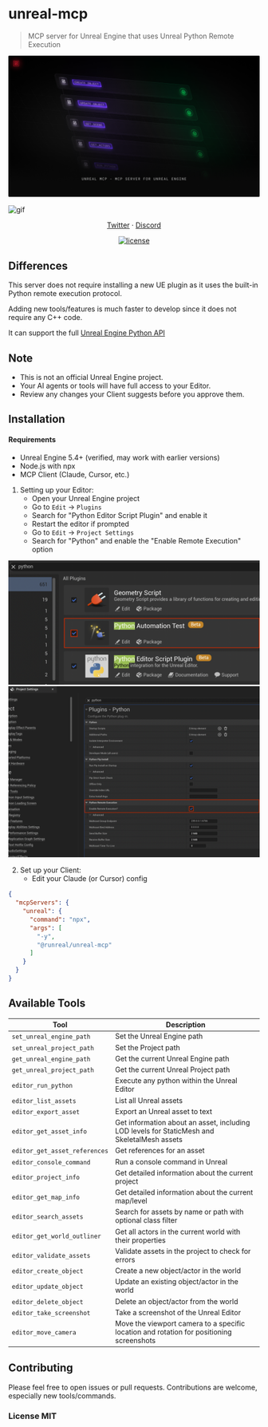 # unreal-mcp
> MCP server for Unreal Engine that uses Unreal Python Remote Execution

![hero](https://github.com/runreal/unreal-mcp/raw/refs/heads/main/hero.png)

![gif](https://github.com/runreal/unreal-mcp/raw/refs/heads/main/mcp.gif)

<p align="center">
  <a href="https://x.com/runreal_dev">Twitter</a>
  ·
  <a href="https://discord.gg/6ZhWVU5W47">Discord</a>
</p>

<div align="center">
  <a href="LICENSE"><img alt="license" src="https://img.shields.io/badge/LICENSE-MIT-GREEN?style=flat-square"></a>
</div>

## Differences

This server does not require installing a new UE plugin as it uses the built-in Python remote execution protocol.

Adding new tools/features is much faster to develop since it does not require any C++ code.

It can support the full [Unreal Engine Python API](https://dev.epicgames.com/documentation/en-us/unreal-engine/python-api)


## Note

- This is not an official Unreal Engine project.
- Your AI agents or tools will have full access to your Editor.
- Review any changes your Client suggests before you approve them.

## Installation

#### Requirements
- Unreal Engine 5.4+ (verified, may work with earlier versions)
- Node.js with npx
- MCP Client (Claude, Cursor, etc.)

1. Setting up your Editor:
   - Open your Unreal Engine project
   - Go to `Edit` -> `Plugins`
   - Search for "Python Editor Script Plugin" and enable it
   - Restart the editor if prompted
   - Go to `Edit` -> `Project Settings` 
   - Search for "Python" and enable the "Enable Remote Execution" option

  ![enable plugin](https://github.com/runreal/unreal-mcp/raw/refs/heads/main/img1.png)
  ![enable remote execution](https://github.com/runreal/unreal-mcp/raw/refs/heads/main/img2.png)

2. Set up your Client:
   - Edit your Claude (or Cursor) config
```json
{
  "mcpServers": {
    "unreal": {
      "command": "npx",
      "args": [
        "-y",
        "@runreal/unreal-mcp"
      ]
    }
  }
}
```

## Available Tools

| Tool | Description |
|------|-------------|
| `set_unreal_engine_path` | Set the Unreal Engine path |
| `set_unreal_project_path` | Set the Project path |
| `get_unreal_engine_path` | Get the current Unreal Engine path |
| `get_unreal_project_path` | Get the current Unreal Project path |
| `editor_run_python` | Execute any python within the Unreal Editor |
| `editor_list_assets` | List all Unreal assets |
| `editor_export_asset` | Export an Unreal asset to text |
| `editor_get_asset_info` | Get information about an asset, including LOD levels for StaticMesh and SkeletalMesh assets |
| `editor_get_asset_references` | Get references for an asset |
| `editor_console_command` | Run a console command in Unreal |
| `editor_project_info` | Get detailed information about the current project |
| `editor_get_map_info` | Get detailed information about the current map/level |
| `editor_search_assets` | Search for assets by name or path with optional class filter |
| `editor_get_world_outliner` | Get all actors in the current world with their properties |
| `editor_validate_assets` | Validate assets in the project to check for errors |
| `editor_create_object` | Create a new object/actor in the world |
| `editor_update_object` | Update an existing object/actor in the world |
| `editor_delete_object` | Delete an object/actor from the world |
| `editor_take_screenshot` | Take a screenshot of the Unreal Editor |
| `editor_move_camera` | Move the viewport camera to a specific location and rotation for positioning screenshots |

## Contributing

Please feel free to open issues or pull requests. Contributions are welcome, especially new tools/commands.


### License MIT
